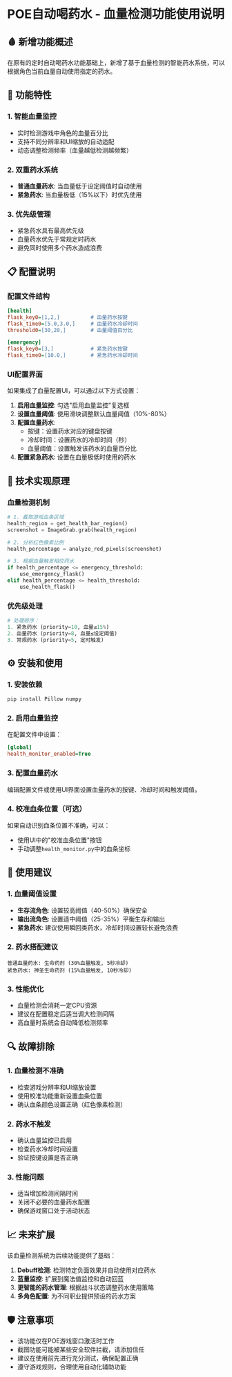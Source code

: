 # POE自动喝药水 - 血量检测功能使用说明

## 🩸 新增功能概述

在原有的定时自动喝药水功能基础上，新增了基于血量检测的智能药水系统，可以根据角色当前血量自动使用指定的药水。

## 🚀 功能特性

### 1. **智能血量监控**
- 实时检测游戏中角色的血量百分比
- 支持不同分辨率和UI缩放的自动适配
- 动态调整检测频率（血量越低检测越频繁）

### 2. **双重药水系统**
- **普通血量药水**: 当血量低于设定阈值时自动使用
- **紧急药水**: 当血量极低（15%以下）时优先使用

### 3. **优先级管理**
- 紧急药水具有最高优先级
- 血量药水优先于常规定时药水
- 避免同时使用多个药水造成浪费

## 📋 配置说明

### 配置文件结构
```ini
[health]
flask_key0=[1,2,]          # 血量药水按键
flask_time0=[5.0,3.0,]     # 血量药水冷却时间
threshold0=[30,20,]        # 血量阈值百分比

[emergency]
flask_key0=[3,]            # 紧急药水按键
flask_time0=[10.0,]        # 紧急药水冷却时间
```

### UI配置界面
如果集成了血量配置UI，可以通过以下方式设置：

1. **启用血量监控**: 勾选"启用血量监控"复选框
2. **设置血量阈值**: 使用滑块调整默认血量阈值（10%-80%）
3. **配置血量药水**: 
   - 按键：设置药水对应的键盘按键
   - 冷却时间：设置药水的冷却时间（秒）
   - 血量阈值：设置触发该药水的血量百分比
4. **配置紧急药水**: 设置在血量极低时使用的药水

## 🔧 技术实现原理

### 血量检测机制
```python
# 1. 截取游戏血条区域
health_region = get_health_bar_region()
screenshot = ImageGrab.grab(health_region)

# 2. 分析红色像素比例
health_percentage = analyze_red_pixels(screenshot)

# 3. 根据血量触发相应药水
if health_percentage <= emergency_threshold:
    use_emergency_flask()
elif health_percentage <= health_threshold:
    use_health_flask()
```

### 优先级处理
```python
# 处理顺序：
1. 紧急药水 (priority=10, 血量≤15%)
2. 血量药水 (priority=8, 血量≤设定阈值)
3. 常规药水 (priority=5, 定时触发)
```

## ⚙️ 安装和使用

### 1. 安装依赖
```bash
pip install Pillow numpy
```

### 2. 启用血量监控
在配置文件中设置：
```ini
[global]
health_monitor_enabled=True
```

### 3. 配置血量药水
编辑配置文件或使用UI界面设置血量药水的按键、冷却时间和触发阈值。

### 4. 校准血条位置（可选）
如果自动识别血条位置不准确，可以：
- 使用UI中的"校准血条位置"按钮
- 手动调整`health_monitor.py`中的血条坐标

## 🎯 使用建议

### 1. **血量阈值设置**
- **生存流角色**: 设置较高阈值（40-50%）确保安全
- **输出流角色**: 设置适中阈值（25-35%）平衡生存和输出
- **紧急药水**: 建议使用瞬回类药水，冷却时间设置较长避免浪费

### 2. **药水搭配建议**
```
普通血量药水: 生命药剂 (30%血量触发, 5秒冷却)
紧急药水: 神圣生命药剂 (15%血量触发, 10秒冷却)
```

### 3. **性能优化**
- 血量检测会消耗一定CPU资源
- 建议在配置稳定后适当调大检测间隔
- 高血量时系统会自动降低检测频率

## 🔍 故障排除

### 1. **血量检测不准确**
- 检查游戏分辨率和UI缩放设置
- 使用校准功能重新设置血条位置
- 确认血条颜色设置正确（红色像素检测）

### 2. **药水不触发**
- 确认血量监控已启用
- 检查药水冷却时间设置
- 验证按键设置是否正确

### 3. **性能问题**
- 适当增加检测间隔时间
- 关闭不必要的血量药水配置
- 确保游戏窗口处于活动状态

## 📈 未来扩展

该血量检测系统为后续功能提供了基础：

1. **Debuff检测**: 检测特定负面效果并自动使用对应药水
2. **蓝量监控**: 扩展到魔法值监控和自动回蓝
3. **更智能的药水管理**: 根据战斗状态调整药水使用策略
4. **多角色配置**: 为不同职业提供预设的药水方案

## 🛡️ 注意事项

- 该功能仅在POE游戏窗口激活时工作
- 截图功能可能被某些安全软件拦截，请添加信任
- 建议在使用前先进行充分测试，确保配置正确
- 遵守游戏规则，合理使用自动化辅助功能
